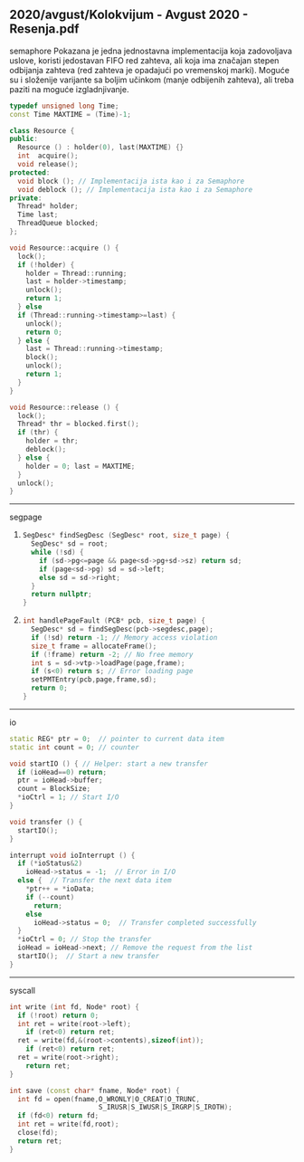 2020/avgust/Kolokvijum - Avgust 2020 - Resenja.pdf
--------------------------------------------------------------------------------
semaphore
Pokazana  je  jedna  jednostavna  implementacija  koja  zadovoljava  uslove,
koristi jedostavan FIFO red zahteva, ali koja ima značajan stepen odbijanja zahteva (red
zahteva je opadajući po vremenskoj marki). Moguće su i složenije varijante sa boljim
učinkom (manje odbijenih zahteva), ali treba paziti na moguće izgladnjivanje.
```cpp
typedef unsigned long Time;
const Time MAXTIME = (Time)-1;

class Resource {
public:
  Resource () : holder(0), last(MAXTIME) {}
  int  acquire();
  void release();
protected:
  void block (); // Implementacija ista kao i za Semaphore
  void deblock (); // Implementacija ista kao i za Semaphore
private:
  Thread* holder;
  Time last;
  ThreadQueue blocked;
};

void Resource::acquire () {
  lock();
  if (!holder) {
    holder = Thread::running;
    last = holder->timestamp;
    unlock();
    return 1;
  } else
  if (Thread::running->timestamp>=last) {
    unlock();
    return 0;
  } else {
    last = Thread::running->timestamp;
    block();
    unlock();
    return 1;
  }
}

void Resource::release () {
  lock();
  Thread* thr = blocked.first();
  if (thr) {
    holder = thr;
    deblock();
  } else {
    holder = 0; last = MAXTIME;
  }
  unlock();
}
```

--------------------------------------------------------------------------------
segpage
1. ```cpp
   SegDesc* findSegDesc (SegDesc* root, size_t page) {
     SegDesc* sd = root;
     while (!sd) {
       if (sd->pg<=page && page<sd->pg+sd->sz) return sd;
       if (page<sd->pg) sd = sd->left;
       else sd = sd->right;
     }
     return nullptr;
   }
   ```
2. ```cpp
   int handlePageFault (PCB* pcb, size_t page) {
     SegDesc* sd = findSegDesc(pcb->segdesc,page);
     if (!sd) return -1; // Memory access violation
     size_t frame = allocateFrame();
     if (!frame) return -2; // No free memory
     int s = sd->vtp->loadPage(page,frame);
     if (s<0) return s; // Error loading page
     setPMTEntry(pcb,page,frame,sd);
     return 0;
   }
   ```

--------------------------------------------------------------------------------
io
```cpp
static REG* ptr = 0;  // pointer to current data item
static int count = 0; // counter

void startIO () { // Helper: start a new transfer
  if (ioHead==0) return;
  ptr = ioHead->buffer;
  count = BlockSize;
  *ioCtrl = 1; // Start I/O
}

void transfer () {
  startIO();
}

interrupt void ioInterrupt () {
  if (*ioStatus&2)
    ioHead->status = -1;  // Error in I/O
  else {  // Transfer the next data item
    *ptr++ = *ioData;
    if (--count)
      return;
    else
      ioHead->status = 0;  // Transfer completed successfully
  }
  *ioCtrl = 0; // Stop the transfer
  ioHead = ioHead->next; // Remove the request from the list
  startIO();  // Start a new transfer
}
```

--------------------------------------------------------------------------------
syscall
```cpp
int write (int fd, Node* root) {
  if (!root) return 0;
  int ret = write(root->left);
    if (ret<0) return ret;
  ret = write(fd,&(root->contents),sizeof(int));
    if (ret<0) return ret;
  ret = write(root->right);
    return ret;
}

int save (const char* fname, Node* root) {
  int fd = open(fname,O_WRONLY|O_CREAT|O_TRUNC,
                      S_IRUSR|S_IWUSR|S_IRGRP|S_IROTH);
  if (fd<0) return fd;
  int ret = write(fd,root);
  close(fd);
  return ret;
}
```
